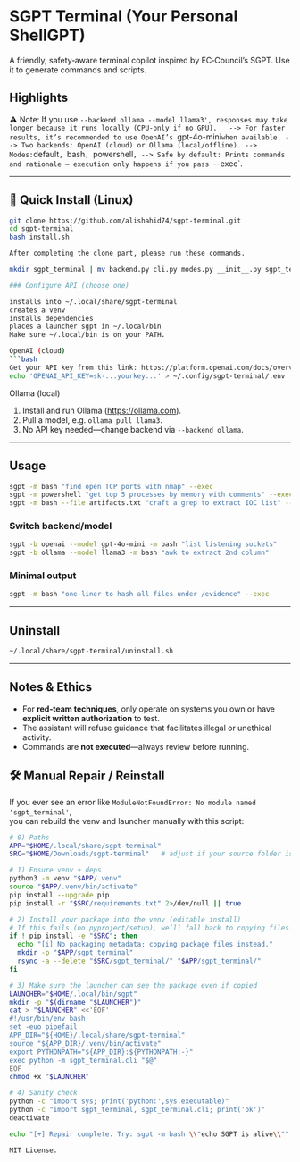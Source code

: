 # SGPT Terminal (Your Personal ShellGPT)

A friendly, safety‑aware terminal copilot inspired by EC‑Council’s SGPT. Use it to generate commands and scripts.

## Highlights
⚠️ Note: If you use `--backend ollama --model llama3', responses may take longer because it runs locally (CPU-only if no GPU).  
--> For faster results, it’s recommended to use OpenAI’s `gpt-4o-mini` when available.
--> Two backends: OpenAI (cloud) or Ollama (local/offline).
--> Modes: `default`, `bash`, `powershell`,
--> Safe by default: Prints commands and rationale — execution only happens if you pass `--exec`.  

---

## 🚀 Quick Install (Linux)

```bash
git clone https://github.com/alishahid74/sgpt-terminal.git
cd sgpt-terminal
bash install.sh

After completing the clone part, please run these commands.

mkdir sgpt_terminal | mv backend.py cli.py modes.py __init__.py sgpt_terminal

### Configure API (choose one)

installs into ~/.local/share/sgpt-terminal
creates a venv
installs dependencies
places a launcher sgpt in ~/.local/bin
Make sure ~/.local/bin is on your PATH.

OpenAI (cloud)  
```bash
Get your API key from this link: https://platform.openai.com/docs/overview
echo 'OPENAI_API_KEY=sk-...yourkey...' > ~/.config/sgpt-terminal/.env
```

Ollama (local)  
1. Install and run Ollama (https://ollama.com).  
2. Pull a model, e.g. `ollama pull llama3`.  
3. No API key needed—change backend via `--backend ollama`.

---

## Usage

```bash
sgpt -m bash "find open TCP ports with nmap" --exec
sgpt -m powershell "get top 5 processes by memory with comments" --exec
sgpt -m bash --file artifacts.txt "craft a grep to extract IOC list" --exec
```

### Switch backend/model
```bash
sgpt -b openai --model gpt-4o-mini -m bash "list listening sockets"
sgpt -b ollama --model llama3 -m bash "awk to extract 2nd column"
```

### Minimal output
```bash
sgpt -m bash "one-liner to hash all files under /evidence" --exec
```

---

## Uninstall
```bash
~/.local/share/sgpt-terminal/uninstall.sh
```

---

## Notes & Ethics
- For **red‑team techniques**, only operate on systems you own or have **explicit written authorization** to test.
- The assistant will refuse guidance that facilitates illegal or unethical activity.
- Commands are **not executed**—always review before running.


## 🛠 Manual Repair / Reinstall

If you ever see an error like `ModuleNotFoundError: No module named 'sgpt_terminal'`,  
you can rebuild the venv and launcher manually with this script:

```bash
# 0) Paths
APP="$HOME/.local/share/sgpt-terminal"
SRC="$HOME/Downloads/sgpt-terminal"   # adjust if your source folder is elsewhere

# 1) Ensure venv + deps
python3 -m venv "$APP/.venv"
source "$APP/.venv/bin/activate"
pip install --upgrade pip
pip install -r "$SRC/requirements.txt" 2>/dev/null || true

# 2) Install your package into the venv (editable install)
# If this fails (no pyproject/setup), we’ll fall back to copying files.
if ! pip install -e "$SRC"; then
  echo "[i] No packaging metadata; copying package files instead."
  mkdir -p "$APP/sgpt_terminal"
  rsync -a --delete "$SRC/sgpt_terminal/" "$APP/sgpt_terminal/"
fi

# 3) Make sure the launcher can see the package even if copied
LAUNCHER="$HOME/.local/bin/sgpt"
mkdir -p "$(dirname "$LAUNCHER")"
cat > "$LAUNCHER" <<'EOF'
#!/usr/bin/env bash
set -euo pipefail
APP_DIR="${HOME}/.local/share/sgpt-terminal"
source "${APP_DIR}/.venv/bin/activate"
export PYTHONPATH="${APP_DIR}:${PYTHONPATH:-}"
exec python -m sgpt_terminal.cli "$@"
EOF
chmod +x "$LAUNCHER"

# 4) Sanity check
python -c "import sys; print('python:',sys.executable)"
python -c "import sgpt_terminal, sgpt_terminal.cli; print('ok')"
deactivate

echo "[+] Repair complete. Try: sgpt -m bash \\"echo SGPT is alive\\""

MIT License.

